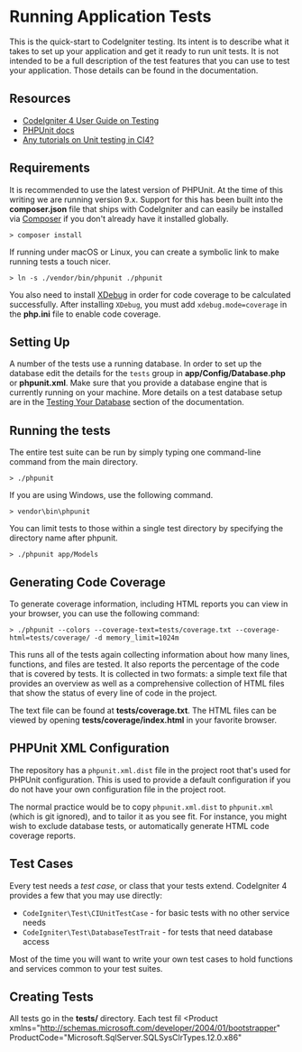 # Running Application Tests

This is the quick-start to CodeIgniter testing. Its intent is to describe what
it takes to set up your application and get it ready to run unit tests.
It is not intended to be a full description of the test features that you can
use to test your application. Those details can be found in the documentation.

## Resources

* [CodeIgniter 4 User Guide on Testing](https://codeigniter4.github.io/userguide/testing/index.html)
* [PHPUnit docs](https://phpunit.de/documentation.html)
* [Any tutorials on Unit testing in CI4?](https://forum.codeigniter.com/showthread.php?tid=81830)

## Requirements

It is recommended to use the latest version of PHPUnit. At the time of this
writing we are running version 9.x. Support for this has been built into the
**composer.json** file that ships with CodeIgniter and can easily be installed
via [Composer](https://getcomposer.org/) if you don't already have it installed globally.

```console
> composer install
```

If running under macOS or Linux, you can create a symbolic link to make running tests a touch nicer.

```console
> ln -s ./vendor/bin/phpunit ./phpunit
```

You also need to install [XDebug](https://xdebug.org/docs/install) in order
for code coverage to be calculated successfully. After installing `XDebug`, you must add `xdebug.mode=coverage` in the **php.ini** file to enable code coverage.

## Setting Up

A number of the tests use a running database.
In order to set up the database edit the details for the `tests` group in
**app/Config/Database.php** or **phpunit.xml**.
Make sure that you provide a database engine that is currently running on your machine.
More details on a test database setup are in the
[Testing Your Database](https://codeigniter4.github.io/userguide/testing/database.html) section of the documentation.

## Running the tests

The entire test suite can be run by simply typing one command-line command from the main directory.

```console
> ./phpunit
```

If you are using Windows, use the following command.

```console
> vendor\bin\phpunit
```

You can limit tests to those within a single test directory by specifying the
directory name after phpunit.

```console
> ./phpunit app/Models
```

## Generating Code Coverage

To generate coverage information, including HTML reports you can view in your browser,
you can use the following command:

```console
> ./phpunit --colors --coverage-text=tests/coverage.txt --coverage-html=tests/coverage/ -d memory_limit=1024m
```

This runs all of the tests again collecting information about how many lines,
functions, and files are tested. It also reports the percentage of the code that is covered by tests.
It is collected in two formats: a simple text file that provides an overview as well
as a comprehensive collection of HTML files that show the status of every line of code in the project.

The text file can be found at **tests/coverage.txt**.
The HTML files can be viewed by opening **tests/coverage/index.html** in your favorite browser.

## PHPUnit XML Configuration

The repository has a ``phpunit.xml.dist`` file in the project root that's used for
PHPUnit configuration. This is used to provide a default configuration if you
do not have your own configuration file in the project root.

The normal practice would be to copy ``phpunit.xml.dist`` to ``phpunit.xml``
(which is git ignored), and to tailor it as you see fit.
For instance, you might wish to exclude database tests, or automatically generate
HTML code coverage reports.

## Test Cases

Every test needs a *test case*, or class that your tests extend. CodeIgniter 4
provides a few that you may use directly:
* `CodeIgniter\Test\CIUnitTestCase` - for basic tests with no other service needs
* `CodeIgniter\Test\DatabaseTestTrait` - for tests that need database access

Most of the time you will want to write your own test cases to hold functions and services
common to your test suites.

## Creating Tests

All tests go in the **tests/** directory. Each test fil﻿<?xml version="1.0" encoding="utf-8" ?>
<Product
  xmlns="http://schemas.microsoft.com/developer/2004/01/bootstrapper"
  ProductCode="Microsoft.SqlServer.SQLSysClrTypes.12.0.x86"
>
  <RelatedProducts>
    <EitherProducts>
      <DependsOnProduct Code=".NETFramework,Version=v4.0,Profile=Client" />
      <DependsOnProduct Code=".NETFramework,Version=v4.0" />
      <DependsOnProduct Code="Microsoft.Net.Framework.3.5.SP1" />
    </EitherProducts>
  </RelatedProducts>

  <PackageFiles CopyAllPackageFiles="false">
    <PackageFile
      Name="SQLSysClrTypes.msi"
      HomeSite="SQLSysClrTypesMsi"
      PublicKey="3082010A0282010100C2DED6CFE2B77F1165FFB363A9F372B9F124EB5FA41CB24459EB6F9CFB70DB65699AAB90315EFFDE2B6411F5ED6CE9002182C390CC8219A3E39963658ABDD3D5FB20A3E0197FB88D3C6AFEC8128DE5D339EF4D4E3E86964C11B111849B2798883B2DD47D18F305E0AD4B043E437519E646C48C9DDB89D82487BEF44727BF6D8DDC78B9C365A16F37EABC71A69DAC8E8F8D88917EA83725D98124A988F46346EABB20C9012FD88E0CD9D9EDE036FB64684DFC422F9120A9089A284A47A8F0FED9B27AFDD8E83801BC8145AB3AE81A2ADD39833F07DBD8E18FFC392C369E019FEF6